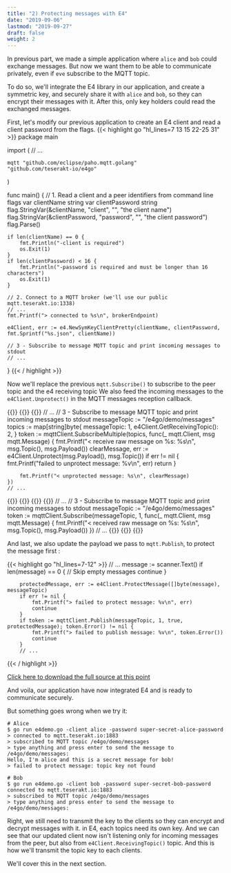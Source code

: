 ```yaml
---
title: "2) Protecting messages with E4"
date: "2019-09-06"
lastmod: "2019-09-27"
draft: false
weight: 2
---
```


In previous part, we made a simple application where `alice` and `bob` could exchange messages. But now we want them to be able to communicate privately, even if `eve` subscribe to the MQTT topic.

To do so, we'll integrate the E4 library in our application, and create a symmetric key, and securely share it with `alice` and `bob`, so they can encrypt their messages with it. After this, only key holders could read the exchanged messages.

First, let's modify our previous application to create an E4 client and read a client password from the flags.
{{< highlight go "hl_lines=7 13 15 22-25 31" >}}
package main

import (
    // ...

	mqtt "github.com/eclipse/paho.mqtt.golang"
	"github.com/teserakt-io/e4go"
)

func main() {
	// 1. Read a client and a peer identifiers from command line flags
	var clientName string
	var clientPassword string
	flag.StringVar(&clientName, "client", "", "the client name")
	flag.StringVar(&clientPassword, "password", "", "the client password")
	flag.Parse()

	if len(clientName) == 0 {
		fmt.Println("-client is required")
		os.Exit(1)
	}
	if len(clientPassword) < 16 {
		fmt.Println("-password is required and must be longer than 16 characters")
		os.Exit(1)
	}

	// 2. Connect to a MQTT broker (we'll use our public mqtt.teserakt.io:1338)
	// ...
	fmt.Printf("> connected to %s\n", brokerEndpoint)

	e4Client, err := e4.NewSymKeyClientPretty(clientName, clientPassword, fmt.Sprintf("%s.json", clientName))

	// 3 - Subscribe to message MQTT topic and print incoming messages to stdout
	// ...
}
{{< / highlight >}}

Now we'll replace the previous `mqtt.Subscribe()` to subscribe to the peer topic and the e4 receiving topic
We also feed the incoming messages to the `e4Client.Unprotect()` in the MQTT messages reception callback.

{{<tabs>}}
{{<tab after>}}
{{<highlight go>}}
	// ...
	// 3 - Subscribe to message MQTT topic and print incoming messages to stdout
	messageTopic := "/e4go/demo/messages"
	topics := map[string]byte{
		messageTopic:                 1,
		e4Client.GetReceivingTopic(): 2,
	}
	token := mqttClient.SubscribeMultiple(topics, func(_ mqtt.Client, msg mqtt.Message) {
		fmt.Printf("< receive raw message on %s: %s\n", msg.Topic(), msg.Payload())
		clearMessage, err := e4Client.Unprotect(msg.Payload(), msg.Topic())
		if err != nil {
			fmt.Printf("failed to unprotect message: %v\n", err)
			return
		}

		fmt.Printf("< unprotected message: %s\n", clearMessage)
	})
	// ...
{{</highlight>}}
{{</tab>}}
{{<tab before>}}
{{<highlight go>}}
	// ...
	// 3 - Subscribe to message MQTT topic and print incoming messages to stdout
	messageTopic := "/e4go/demo/messages"
	token := mqttClient.Subscribe(messageTopic, 1, func(_ mqtt.Client, msg mqtt.Message) {
	 	fmt.Printf("< received raw message on %s: %s\n", msg.Topic(), msg.Payload())
	 })
	// ...
{{</highlight>}}
{{</tab>}}
{{</tabs>}}


And last, we also update the payload we pass to `mqtt.Publish`, to protect the message first :

{{< highlight go "hl_lines=7-12" >}}
        // ...
		message := scanner.Text()
		if len(message) == 0 { // Skip empty messages
			continue
		}

		protectedMessage, err := e4Client.ProtectMessage([]byte(message), messageTopic)
		if err != nil {
			fmt.Printf("> failed to protect message: %v\n", err)
			continue
		}
		if token := mqttClient.Publish(messageTopic, 1, true, protectedMessage); token.Error() != nil {
			fmt.Printf("> failed to publish message: %v\n", token.Error())
			continue
		}
        // ...
{{< / highlight >}}

[Click here to download the full source at this point](../e4demo-step2.go)

And voila, our application have now integrated E4 and is ready to communicate securely.

But something goes wrong when we try it:
```text
# Alice
$ go run e4demo.go -client alice -password super-secret-alice-password
> connected to mqtt.teserakt.io:1883
> subscribed to MQTT topic /e4go/demo/messages
> type anything and press enter to send the message to /e4go/demo/messages:
Hello, I'm alice and this is a secret message for bob!
> failed to protect message: topic key not found

# Bob
$ go run e4demo.go -client bob -password super-secret-bob-password
connected to mqtt.teserakt.io:1883
> subscribed to MQTT topic /e4go/demo/messages
> type anything and press enter to send the message to /e4go/demo/messages:
```

Right, we still need to transmit the key to the clients so they can encrypt and decrypt messages with it.
in E4, each topics need its own key. And we can see that our updated client now isn't listening only for incoming messages from the peer, but also from `e4Client.ReceivingTopic()` topic. And this is how we'll transmit the topic key to each clients.

We'll cover this in the next section.
